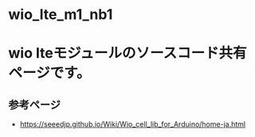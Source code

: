 # wio_lte_m1_nb1

# wio lteモジュールのソースコード共有ページです。
## 参考ページ
* https://seeedjp.github.io/Wiki/Wio_cell_lib_for_Arduino/home-ja.html

